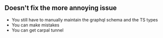 ## Doesn't fix the more annoying issue
- You still have to manually maintain the graphql schema and the TS types
- You can make mistakes
- You can get carpal tunnel